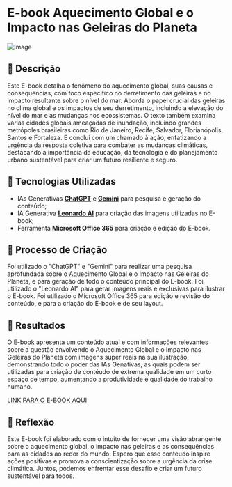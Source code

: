 # E-book Aquecimento Global e o Impacto nas Geleiras do Planeta

![image](https://github.com/LudgeroBernardi/lab-natty-or-not/assets/97070791/4a845b4a-e3a6-4b7a-9d07-457294f61310)

## 📒 Descrição
Este E-book detalha o fenômeno do aquecimento global, suas causas e consequências, com foco específico no derretimento das geleiras e no impacto resultante sobre o nível do mar. Aborda o papel crucial das geleiras no clima global e os impactos de seu derretimento, incluindo a elevação do nível do mar e as mudanças nos ecossistemas. O texto também examina várias cidades globais ameaçadas de inundação, incluindo grandes metrópoles brasileiras como Rio de Janeiro, Recife, Salvador, Florianópolis, Santos e Fortaleza. E conclui com um chamado à ação, enfatizando a urgência da resposta coletiva para combater as mudanças climáticas, destacando a importância da educação, da tecnologia e do planejamento urbano sustentável para criar um futuro resiliente e seguro.

## 🤖 Tecnologias Utilizadas
- IAs Generativas **[ChatGPT](https://chat.openai.com)** e **[Gemini](https://gemini.google.com)** para pesquisa e geração do conteúdo;
- IA Generativa **[Leonardo AI](https://leonardo.ai)** para criação das imagens utilizadas no E-book;
- Ferramenta **Microsoft Office 365** para criação e edição do E-book.

## 🧐 Processo de Criação
Foi utilizado o "ChatGPT" e "Gemini" para realizar uma pesquisa aprofundada sobre o Aquecimento Global e o Impacto nas Geleiras do Planeta, e para geração de todo o conteúdo principal do E-book.
Foi utilizado o "Leonardo AI" para gerar imagens reais e exclusivas para ilustrar o E-book. 
Foi utilizado o Microsoft Office 365 para edição e revisão do conteúdo, e para a criação do E-book e de seu layout.

## 🚀 Resultados
O E-book apresenta um conteúdo atual e com informações relevantes sobre a questão envolvendo o Aquecimento Global e o Impacto nas Geleiras do Planeta com imagens super reais na sua ilustração, demonstrando todo o poder das IAs Genativas, as quais podem ser utilizadas para criação de contéudo de extrema qualidade em um curto espaço de tempo, aumentando a produtividade e qualidade do trabalho humano.

[LINK PARA O E-BOOK AQUI](https://github.com/LudgeroBernardi/lab-natty-or-not/blob/main/Ebook%20-%20Aquecimento%20Global%20e%20o%20Impacto%20nas%20Geleiras%20do%20Planeta.pdf)

## 💭 Reflexão
Este E-book foi elaborado com o intuito de fornecer uma visão abrangente sobre o aquecimento global, o impacto nas geleiras e as consequências para as cidades ao redor do mundo.
Espero que esse conteudo inspire ações positivas e promova a conscientização sobre a urgência da crise climática. Juntos, podemos enfrentar esse desafio e criar um futuro sustentável para todos.
